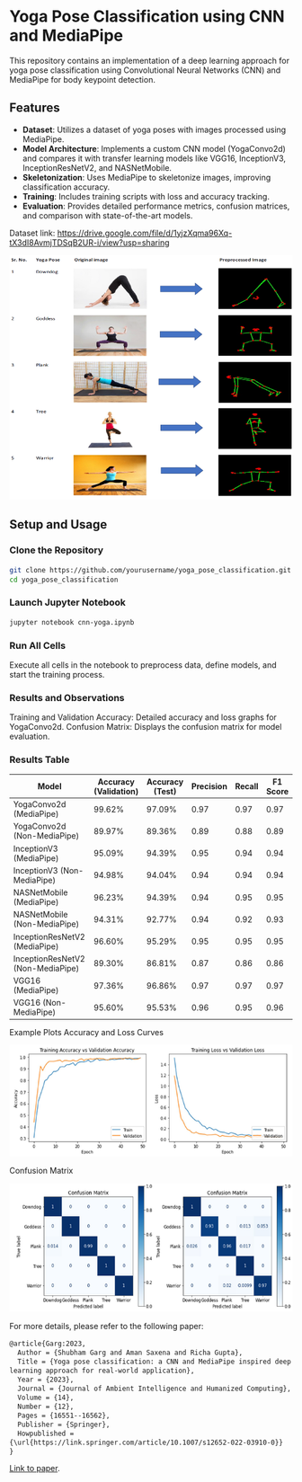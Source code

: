 # Yoga Pose Classification using CNN and MediaPipe

This repository contains an implementation of a deep learning approach for yoga pose classification using Convolutional Neural Networks (CNN) and MediaPipe for body keypoint detection.

## Features
- **Dataset**: Utilizes a dataset of yoga poses with images processed using MediaPipe.
- **Model Architecture**: Implements a custom CNN model (YogaConvo2d) and compares it with transfer learning models like VGG16, InceptionV3, InceptionResNetV2, and NASNetMobile.
- **Skeletonization**: Uses MediaPipe to skeletonize images, improving classification accuracy.
- **Training**: Includes training scripts with loss and accuracy tracking.
- **Evaluation**: Provides detailed performance metrics, confusion matrices, and comparison with state-of-the-art models.

Dataset link: https://drive.google.com/file/d/1yjzXqma96Xq-tX3dI8AvmjTDSqB2UR-i/view?usp=sharing

<p align="center">
  <img src="Images/skel.png" alt="Accuracy and Loss Curves">
</p>

## Setup and Usage

### Clone the Repository
```bash
git clone https://github.com/yourusername/yoga_pose_classification.git
cd yoga_pose_classification
```

### Launch Jupyter Notebook
```bash
jupyter notebook cnn-yoga.ipynb
```

### Run All Cells
Execute all cells in the notebook to preprocess data, define models, and start the training process.

### Results and Observations
Training and Validation Accuracy: Detailed accuracy and loss graphs for YogaConvo2d.
Confusion Matrix: Displays the confusion matrix for model evaluation.

### Results Table
| Model                        | Accuracy (Validation) | Accuracy (Test) | Precision | Recall | F1 Score |
|------------------------------|-----------------------|-----------------|-----------|--------|----------|
| YogaConvo2d (MediaPipe)      | 99.62%                | 97.09%          | 0.97      | 0.97   | 0.97     |
| YogaConvo2d (Non-MediaPipe)  | 89.97%                | 89.36%          | 0.89      | 0.88   | 0.89     |
| InceptionV3 (MediaPipe)      | 95.09%                | 94.39%          | 0.95      | 0.94   | 0.94     |
| InceptionV3 (Non-MediaPipe)  | 94.98%                | 94.04%          | 0.94      | 0.94   | 0.94     |
| NASNetMobile (MediaPipe)     | 96.23%                | 94.39%          | 0.94      | 0.95   | 0.95     |
| NASNetMobile (Non-MediaPipe) | 94.31%                | 92.77%          | 0.94      | 0.92   | 0.93     |
| InceptionResNetV2 (MediaPipe)| 96.60%                | 95.29%          | 0.95      | 0.95   | 0.95     |
| InceptionResNetV2 (Non-MediaPipe) | 89.30%          | 86.81%          | 0.87      | 0.86   | 0.86     |
| VGG16 (MediaPipe)            | 97.36%                | 96.86%          | 0.97      | 0.97   | 0.97     |
| VGG16 (Non-MediaPipe)        | 95.60%                | 95.53%          | 0.96      | 0.95   | 0.96     |

Example Plots
Accuracy and Loss Curves
<p align="center">
  <img src="Images/plot.png" alt="Accuracy and Loss Curves">
</p>
Confusion Matrix
<p align="center">
  <img src="Images/confusion.png" alt="Confusion Matrix">
</p>
For more details, please refer to the following paper:


    @article{Garg:2023,
      Author = {Shubham Garg and Aman Saxena and Richa Gupta},
      Title = {Yoga pose classification: a CNN and MediaPipe inspired deep learning approach for real-world application},
      Year = {2023},
      Journal = {Journal of Ambient Intelligence and Humanized Computing},
      Volume = {14},
      Number = {12},
      Pages = {16551--16562},
      Publisher = {Springer},
      Howpublished = {\url{https://link.springer.com/article/10.1007/s12652-022-03910-0}}
    } 

    
[Link to paper](https://link.springer.com/article/10.1007/s12652-022-03910-0).
